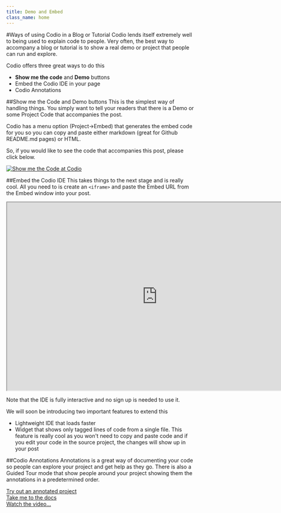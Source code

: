 ```yaml
---
title: Demo and Embed
class_name: home
---
```


#Ways of using Codio in a Blog or Tutorial
Codio lends itself extremely well to being used to explain code to people. Very often, the best way to accompany a blog or tutorial is to show a real demo or project that people can run and explore.

Codio offers three great ways to do this

- **Show me the code** and **Demo** buttons
- Embed the Codio IDE in your page
- Codio Annotations

##Show me the Code and Demo buttons
This is the simplest way of handling things. You simply want to tell your readers that there is a Demo or some Project Code that accompanies the post.

Codio has a menu option (Project->Embed) that generates the embed code for you so you can copy and paste either markdown (great for Github README.md pages) or HTML.

So, if you would like to see the code that accompanies this post, please click below.

[![Show me the Code at Codio](https://codio-public.s3.amazonaws.com/sharing/show-me-the-code.png)](http://refactor.test.codiodev.com/freddymay/Impress-Annotated/master/tree/index.html)

##Embed the Codio IDE
This takes things to the next stage and is really cool. All you need to is create an `<iframe>` and paste the Embed URL from the Embed window into your post.

<iframe width="800" height="500"  src="http://refactor.test.codiodev.com/freddymay/Impress-Annotated/master/tree/index.html"></iframe>

Note that the IDE is fully interactive and no sign up is needed to use it. 

We will soon be introducing two important features to extend this

- Lightweight IDE that loads faster
- Widget that shows only tagged lines of code from a single file. This feature is really cool as you won't need to copy and paste code and if you edit your code in the source project, the changes will show up in your post

##Codio Annotations
Annotations is a great way of documenting your code so people can explore your project and get help as they go. There is also a Guided Tour mode that show people around your project showing them the annotations in a predetermined order.

<div class="links">
  <a href="http://refactor.test.codiodev.com/freddymay/Impress-Annotated/master/tree/index.html" target="_blank">
    <i class="icon-file"></i> Try out an annotated project
  </a></br>	
  <a href="/docs/annotations">
    <i class="icon-file"></i> Take me to the docs
  </a></br>
  <a href="http://player.vimeo.com/video/74289800?autoplay=1" class="fancybox fancybox.iframe">
    <i class="icon-facetime-video"></i> Watch the video...
  </a>
</div>



